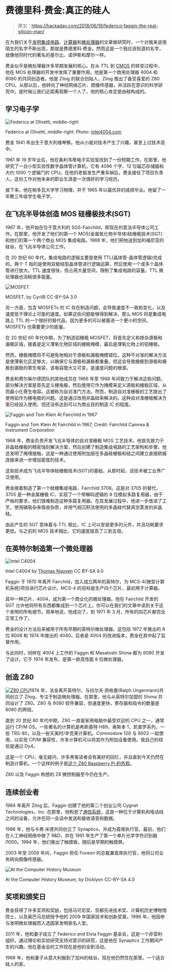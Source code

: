 # 费德里科·费金:真正的硅人

> 原文：<https://hackaday.com/2018/06/19/federico-faggin-the-real-silicon-man/>

在为我们关于[发明集成电路](https://hackaday.com/2017/11/07/how-the-integrated-circuit-came-to-be/)、[计算器](https://hackaday.com/2017/11/27/the-flight-that-made-the-calculator-and-changed-the-world/)和[微处理器](https://hackaday.com/2018/01/29/inventing-the-microprocessor-the-intel-4004/)的文章做研究时，一个对我来说很陌生的名字不断出现，那就是费德里科·费金。然而这是一个我应该知道的名字，就像他同时代的著名的基尔比、诺伊斯和摩尔一样。

费金似乎是微处理器许多早期发展的核心。在从 TTL 到 [CMOS](https://hackaday.com/2015/08/03/how-cmos-works/) 的转变过程中，他在 MOS 处理器的开发中发挥了重要作用。他是第一个商用处理器 4004 和 8080 的共同创造者。他是 Zilog 的联合创始人，Zilog 推出了备受喜爱的 Z80 CPU。从那以后，他转向了神经网络芯片、图像传感器，并活跃在意识的科学研究中。是时候让我们近距离观察一个人了，他的核心肯定是由硅构成的。

## 学习电子学

![Federico at Olivetti, middle-right](img/1cbb322351c6d56a2e3e0e215b74da19.png)

Federico at Olivetti, middle-right. Photo: [intel4004.com](http://www.intel4004.cimg/federico_olivetti.jpg)

费金 1941 年出生于意大利维琴察。他从小就对技术产生了兴趣，甚至上过技术高中。

1961 年 19 岁毕业后，他在奥利韦蒂电子实验室找到了一份短期工作。在那里，他研究了一台小型实验性数字晶体管计算机，它有 4096 个字、12 位磁芯存储器和大约 1000 个逻辑门的 CPU。在他的老板发生严重车祸后，费金接任了项目负责人。这份工作对他未来的职业生涯是一次很好的学习经历。

接下来，他在帕多瓦大学学习物理，并于 1965 年以最优异的成绩毕业。他留了一年教三年级学生电子学。

## 在飞兆半导体创造 MOS 硅栅极技术(SGT)

1967 年，他开始在位于意大利的 SGS-Fairchild，即现在的意法半导体公司工作。在那里，他开发了他们的第一个 MOS(金属氧化物半导体)硅栅极技术(SGT)和他们的第一个两个商业 MOS 集成电路。1968 年，他们把他送到加利福尼亚的硅谷，在飞兆半导体公司工作。

在 20 世纪 60 年代，集成电路的逻辑主要是使用 TTL(晶体管-晶体管逻辑)完成的。两个 T 指的是使用双极结型晶体管进行逻辑运算，然后使用一个或多个晶体管进行放大。TTL 速度很快，但占用大量空间，限制了集成电路的容量。TTL 微处理器也消耗很多能量。

![MOSFET](img/268b4aa41de2cc053fb4b739cb93fc30.png)

MOSFET, by CyrilB CC-BY-SA 3.0

另一方面，包含 MOSFETs 的 IC 存在制造问题，会导致速度不一致和变化，以及速度低于理论上可能的速度。如果这些问题能够得到解决，那么 MOS 将是集成电路上 TTL 的一个很好的替代品，因为更多的可以被塞进一个更小的空间。MOSFETs 也需要更少的能量。

在 20 世纪 60 年代中期，为了制造铝栅极 MOSFET，将首先定义和掺杂源极和漏极区域，接着是定义薄氧化物区域的栅极掩模，最后是薄氧化物上的铝栅极。

然而，栅极掩模将不可避免地相对于源极和漏极掩模错位。这种不对准的解决方法是使薄氧化区足够大，以确保它与源极和漏极都重叠。但这会导致栅极到源极和栅极到漏极的寄生电容，该电容既大又可变，是速度问题的根源。

费金和费尔柴尔德团队的其他成员在 1966 年至 1968 年间致力于解决这些问题。部分解决方案是首先定义栅电极，然后使用它作为掩模来定义源极和栅极区域，从而最小化寄生电容。这被称为自对准门方法。然而，制造自对准栅极的工艺提出了使用铝作为栅电极的问题。这是通过改用非晶硅来解决的。这种自对准栅极解决方案已经投入使用，但还没有达到可以为商业目的制造 IC 的程度。

![Faggin and Tom Klein At Fairchild in 1967](img/866e80f087119d47805f8792733b9719.png)

Faggin and Tom Klein At Fairchild in 1967, Credit: Fairchild Camrea & Instrument Corporation

1968 年，费金负责开发飞兆半导体的自对准栅极 MOS 工艺技术。他首先致力于非晶硅栅极的精密蚀刻解决方案，然后创建了制造集成电路的工艺架构和步骤。他还发明了掩埋接触，这是一种通过使用附加层在多晶硅栅极和结之间建立直接欧姆连接来进一步增加密度的技术。

这些技术成为飞兆半导体硅栅极技术(SGT)的基础，从那时起，该技术被工业界广泛使用。

费金接着制造了第一个硅栅集成电路，Fairchild 3708。这是对 3705 的替代，3705 是一种金属栅极 IC，实现了一个带解码逻辑的 8 位模拟多路复用器，由于严格的要求，他们很难制造这种多路复用器。在其发展过程中，他进一步改进了工艺，使用磷吸杂来吸收杂质，并用气相沉积法使用的多晶硅代替真空蒸发的非晶硅。

由此产生的 SGT 意味着与 TTL 相比，IC 上可以安装更多的元件，并且功耗要求更低。与之前的 MOS 技术相比，它的速度提高了三到五倍。

## 在英特尔制造第一个微处理器

![Intel C4004](img/f624b170f2efe17a81a3acc431afdab3.png)

Intel C4004 by [Thomas Nguyen](https://commons.wikimedia.org/wiki/User:Fouky) CC BY-SA 4.0

Faggin 于 1970 年离开 Fairchild，加入成立两年的英特尔，为 MCS-4(微型计算机系统)项目进行芯片设计。MCS-4 的目标是生产四个芯片，最初用于计算器。

其中一种芯片，4004，成为第一个商业化的微处理器。他在 Fairchild 开发的 SGT 允许他将所有东西都集成到一个芯片上。你可以在我们的文章中读到关于这个发明的所有细节。简单地说，他成功了，到 1971 年 3 月，所有的四芯片都完全正常工作了。

费金的设计方法后来被用于所有早期的英特尔微处理器。这包括 1972 年推出的 8 位 8008 和 1974 年推出的 4040，后者是 4004 的改进版本，费金在其中起了监督作用。

与此同时，同样在 4004 上工作的 Faggin 和 Masatoshi Shima 都为 8080 开发了设计。它于 1974 年发布，是第一款高性能 8 位微处理器。

## 创造 Z80

[![Z80 CPU](img/856279ea6c18b40887fcd7a0921355fb.png)](https://hackaday.com/wp-content/uploads/2017/01/z80-600.png)1974 年，法金离开英特尔，与拉尔夫·昂格曼(Ralph Ungermann)共同创立了 Zilog，专注于制造微处理器。在那里，他与从英特尔加盟的 Shima 共同设计了 Z80。Z80 与 8080 软件兼容，但速度更快，寄存器和指令的数量是 8080 的两倍。

直到 20 世纪 80 年代中期，Z80 一直是家用电脑中最受欢迎的 CPU 之一，通常运行 CP/M OS。一些著名的计算机是希斯基特 H89，奥斯本 1，凯普罗系列，一些 TRS-80，以及一些天美时/辛克莱计算机。Commodore 128 与 8502 一起使用，以实现 CP/M 兼容性，许多计算机可以将其作为附加设备使用。我自己的经验是通过 Dy4。

这是一个 CPU，毫无疑问，许多黑客读者会有美好的回忆，并且直到今天仍然在制造计算机，一个这样的例子是[这个 Z80 Raspberry Pi 的外观](https://hackaday.com/2017/06/03/z80-based-raspberry-pi-look-alike/)。

Z80 以及 Faggin 构想的 Z8 微控制器至今仍在生产。

## 连续创业者

1984 年离开 Zilog 后，Faggin 创建了他的第二个创业公司 Cygnet Technologies，Inc .在那里，他构思了[通信系统](https://patents.google.com/patent/US4524244A)，这是一种位于计算机和电话线之间的设备，允许在同一会话中发送和接收语音和数据。

1986 年，他与卡弗·米德共同创立了 Synaptics，并成为首席执行官。最初，他们在人工神经网络中做了 R&D，并在 1991 年生产了第一个单片光学字符识别器 I1000。1994 年，他们推出了触摸板，随后是早期的触摸屏。

2003 年至 2008 年间，Faggin 担任 Foveon 的总裁兼首席执行官，他将公司业务转向图像传感器。

![At the Computer History Museum](img/3559e437042de1f4d2a4435b79dd4e16.png)

At the Computer History Museum, by Dicklyon CC-BY-SA 4.0

## 奖项和颁奖日

费金获得了许多奖项和奖励，包括马可尼奖、京都先进技术奖、计算机历史博物馆院士，以及奥巴马总统授予他的 2009 年国家技术和创新奖章。1996 年，他因参与发明微处理器而入选国家发明家名人堂。

2011 年，他和妻子成立了 Federico and Elvia Faggin 基金会，这是一个非营利组织，通过理论和实验研究支持对意识的研究，这是他在 Synaptics 工作期间产生的兴趣。他在基金会的工作现在是他的全职活动。

1968 年，他和妻子从意大利搬到了加州的硅谷，现在他仍然住在那里。一个适合硅人的家。